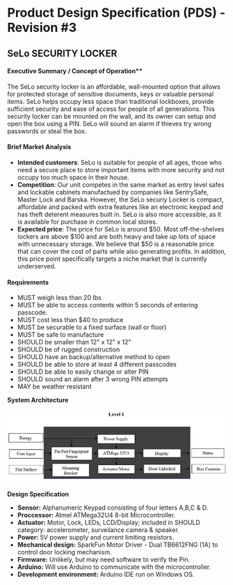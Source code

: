 # Product Design Specification (PDS) - Revision #3

## SeLo SECURITY LOCKER

#### Executive Summary / Concept of Operation**

The SeLo security locker is an affordable, wall-mounted option that allows for protected storage of sensitive documents, keys or valuable personal items. SeLo helps occupy less space than traditional lockboxes, provide sufficient security and ease of access for people of all generations. This security locker can be mounted on the wall, and its owner can setup and open the box using a PIN. SeLo will sound an alarm if thieves try wrong passwords or steal the box.

#### Brief Market Analysis
- **Intended customers**: SeLo is suitable for people of all ages, those who need a secure place to store important items with more security and not occupy too much space in their house. 
- **Competition**: Our unit competes in the same market as entry level safes and lockable cabinets manufactued by companies like SentrySafe, Master Lock and Barska. However, the SeLo securiy Locker is compact, affordable and packed with extra features like an electronic keypad and has theft deterent measures built in. SeLo is also more accessible, as it is available for purchase in common local stores.
- **Expected price**: The price for SeLo is around $50. Most off-the-shelves lockers are above $100 and are both heavy and take up lots of space with unnecessary storage. We believe that $50 is a reasonable price that can cover the cost of parts while also generating profits. In addition, this price point specifically targets a niche market that is currently underserved.

#### Requirements

-  MUST weigh less than 20 lbs
-  MUST be able to access contents within 5 seconds of entering passcode.
-  MUST cost less than $40 to produce
-  MUST be securable to a fixed surface (wall or floor)
-  MUST be safe to manufacture
-  SHOULD be smaller than 12" x 12" x 12"
-  SHOULD be of rugged construction
-  SHOULD have an backup/alternative method to open
-  SHOULD be able to store at least 4 different passcodes
-  SHOULD be able to easily change or alter PIN
-  SHOULD sound an alarm after 3 wrong PIN attempts 
-  MAY be weather resistant

**System Architecture**

![level 1 block diagram](images/LockBox.JPG)


**Design Specification**
- **Sensor:** Alphanumeric Keypad consisting of four letters A,B,C & D.
- **Proccessor:**  Atmel ATMega32U4 8-bit Microcontroller.
- **Actuator:** Motor, Lock, LEDs, LCD/Display; included in SHOULD category: accelerometer, surveilance camera & speaker.
- **Power:** 5V power supply and current limiting resistors.
- **Mechanical design:** SparkFun Motor Driver - Dual TB6612FNG (1A) to control door locking mechanism.
- **Firmware:** Unlikely, but may need software to verify the Pin.
- **Arduino:** Will use Arduino to communicate with the microcontroller.
- **Development environment:** Arduino IDE run on Windows OS.

